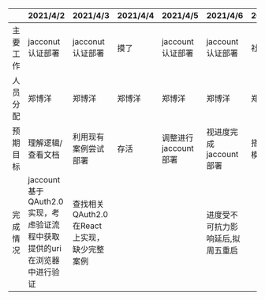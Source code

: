 |          | 2021/4/2          | 2021/4/3             | 2021/4/4 | 2021/4/5             | 2021/4/6               | 2021/4/7     | 2021/4/8     |
| -------- | ----------------- | -------------------- | -------- | -------------------- | ---------------------- | ------------ | ------------ |
| 主要工作 | jacconut认证部署  | jacconut认证部署     | 摸了     | jaccount认证部署     | jaccount认证部署       | 社区环境     | 社区环境     |
| 人员分配 | 郑博洋            | 郑博洋               | 郑博洋   | 郑博洋               | 郑博洋                 | 郑博洋       | 郑博洋       |
| 预期目标 | 理解逻辑/查看文档 | 利用现有案例尝试部署 | 存活     | 调整进行jaccount部署 | 视进度完成jaccount部署 | 搭建社区模块 | 搭建社区模块 |
| 完成情况 |  jaccount基于QAuth2.0实现，考虑验证流程中获取提供的uri在浏览器中进行验证   |    查找相关QAuth2.0在React上实现，缺少完整案例   |          |    |   进度受不可抗力影响延后,拟周五重启    |              |              |
